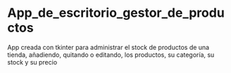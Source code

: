 # App_de_escritorio_gestor_de_productos

App creada con tkinter para administrar el stock de productos de una tienda, añadiendo, quitando o editando, los productos, su categoría, su stock y su precio
